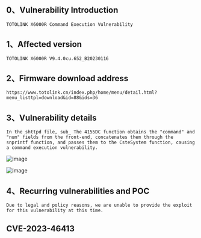 ## 0、Vulnerability Introduction

```
TOTOLINK X6000R Command Execution Vulnerability
```

## 1、Affected version

```
TOTOLINK X6000R V9.4.0cu.652_B20230116
```

## 2、Firmware download address

```
https://www.totolink.cn/index.php/home/menu/detail.html?menu_listtpl=download&id=88&ids=36
```

## 3、Vulnerability details

```
In the shttpd file, sub_ The 4155DC function obtains the "command" and "num" fields from the front-end, concatenates them through the snprintf function, and passes them to the CsteSystem function, causing a command execution vulnerability.
```

![image](https://github.com/XYIYM/Digging/blob/main/TOTOLINK/X6000R/1/upload/image-20231018104938542.png)

![image](https://github.com/XYIYM/Digging/blob/main/TOTOLINK/X6000R/1/upload/image-20231018105019604.png)

## 4、Recurring vulnerabilities and POC

```
Due to legal and policy reasons, we are unable to provide the exploit for this vulnerability at this time.
```
## CVE-2023-46413
